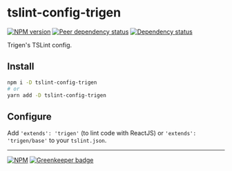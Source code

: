 # tslint-config-trigen

[![NPM version][npm]][npm-url]
[![Peer dependency status][peer-deps]][peer-deps-url]
[![Dependency status][deps]][deps-url]

[npm]: https://img.shields.io/npm/v/tslint-config-trigen.svg
[npm-url]: https://npmjs.com/package/tslint-config-trigen

[peer-deps]: https://david-dm.org/TrigenSoftware/tslint-config-trigen/peer-status.svg
[peer-deps-url]: https://david-dm.org/TrigenSoftware/tslint-config-trigen?type=peer

[deps]: https://david-dm.org/TrigenSoftware/tslint-config-trigen.svg
[deps-url]: https://david-dm.org/TrigenSoftware/tslint-config-trigen

Trigen's TSLint config.

## Install

```bash
npm i -D tslint-config-trigen
# or
yarn add -D tslint-config-trigen
```

## Configure

Add `'extends': 'trigen'` (to lint code with ReactJS) or `'extends': 'trigen/base'` to your `tslint.json`.

---
[![NPM](https://nodei.co/npm/tslint-config-trigen.png?downloads=true&downloadRank=true&stars=true)](https://nodei.co/npm/tslint-config-trigen/) [![Greenkeeper badge](https://badges.greenkeeper.io/TrigenSoftware/tslint-config-trigen.svg)](https://greenkeeper.io/)
